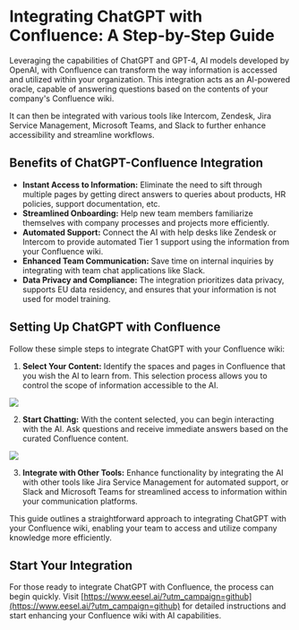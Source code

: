 # Integrating ChatGPT with Confluence: A Step-by-Step Guide

Leveraging the capabilities of ChatGPT and GPT-4, AI models developed by OpenAI, with Confluence can transform the way information is accessed and utilized within your organization. This integration acts as an AI-powered oracle, capable of answering questions based on the contents of your company's Confluence wiki. 

It can then be integrated with various tools like Intercom, Zendesk, Jira Service Management, Microsoft Teams, and Slack to further enhance accessibility and streamline workflows.

## Benefits of ChatGPT-Confluence Integration

- **Instant Access to Information:** Eliminate the need to sift through multiple pages by getting direct answers to queries about products, HR policies, support documentation, etc.
- **Streamlined Onboarding:** Help new team members familiarize themselves with company processes and projects more efficiently.
- **Automated Support:** Connect the AI with help desks like Zendesk or Intercom to provide automated Tier 1 support using the information from your Confluence wiki.
- **Enhanced Team Communication:** Save time on internal inquiries by integrating with team chat applications like Slack.
- **Data Privacy and Compliance:** The integration prioritizes data privacy, supports EU data residency, and ensures that your information is not used for model training.

## Setting Up ChatGPT with Confluence

Follow these simple steps to integrate ChatGPT with your Confluence wiki:

1. **Select Your Content:** Identify the spaces and pages in Confluence that you wish the AI to learn from. This selection process allows you to control the scope of information accessible to the AI.

![](https://framerusercontent.com/images/fLG0xc62u0AN7ZilB94o42DSEo.png)

2. **Start Chatting:** With the content selected, you can begin interacting with the AI. Ask questions and receive immediate answers based on the curated Confluence content.

![](https://framerusercontent.com/images/9SYcuXBXfWVTlL0Bw9Mtb4Gypk.png)

3. **Integrate with Other Tools:** Enhance functionality by integrating the AI with other tools like Jira Service Management for automated support, or Slack and Microsoft Teams for streamlined access to information within your communication platforms.

This guide outlines a straightforward approach to integrating ChatGPT with your Confluence wiki, enabling your team to access and utilize company knowledge more efficiently.

## Start Your Integration

For those ready to integrate ChatGPT with Confluence, the process can begin quickly. Visit [https://www.eesel.ai/?utm_campaign=github](https://www.eesel.ai/?utm_campaign=github) for detailed instructions and start enhancing your Confluence wiki with AI capabilities.
